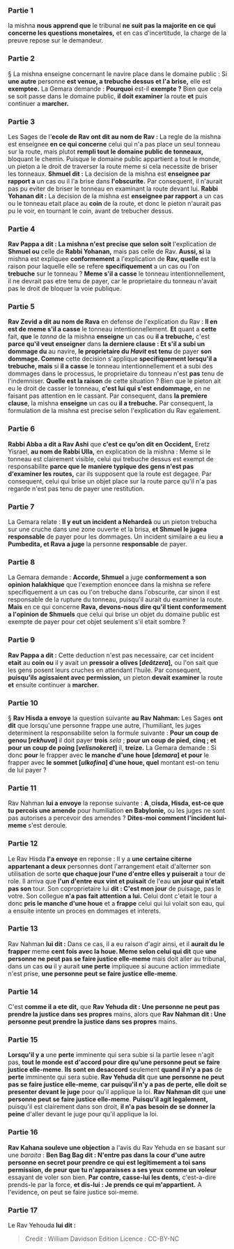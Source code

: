 
### Partie 1
la mishna <b>nous apprend que</b> le tribunal <b>ne suit pas la majorite en ce qui concerne les questions monetaires,</b> et en cas d'incertitude, la charge de la preuve repose sur le demandeur.

### Partie 2
§ La mishna enseigne concernant le navire place dans le domaine public : Si <b>une autre</b> personne <b>est venue, a trebuche dessus et l'a brise,</b> elle est <b>exemptee.</b> La Gemara demande : <b>Pourquoi</b> est-il <b>exempte ?</b> Bien que cela se soit passe dans le domaine public, <b>il doit examiner</b> la route <b>et</b> puis continuer a <b>marcher.</b>

### Partie 3
Les Sages de l'<b>ecole de Rav ont dit au nom de Rav :</b> La regle de la mishna est enseignee <b>en ce qui concerne</b> celui qui n'a pas place un seul tonneau sur la route, mais plutot <b>rempli tout le domaine public de tonneaux,</b> bloquant le chemin. Puisque le domaine public appartient a tout le monde, un pieton a le droit de traverser la route meme si cela necessite de briser les tonneaux. <b>Shmuel dit :</b> La decision de la mishna est <b>enseignee par rapport a</b> un cas ou il l'a brise dans <b>l'obscurite.</b> Par consequent, il n'aurait pas pu eviter de briser le tonneau en examinant la route devant lui. <b>Rabbi Yohanan dit :</b> La decision de la mishna est <b>enseignee par rapport</b> a un cas ou le tonneau etait place au <b>coin</b> de la route, et donc le pieton n'aurait pas pu le voir, en tournant le coin, avant de trebucher dessus.

### Partie 4
<b>Rav Pappa a dit : La mishna n'est precise que selon soit</b> l'explication de <b>Shmuel ou</b> celle de <b>Rabbi Yohanan,</b> mais pas celle de Rav. <b>Aussi, si</b> la mishna est expliquee <b>conformement</b> a l'explication de <b>Rav, quelle</b> est la raison pour laquelle elle se refere <b>specifiquement</b> a un cas ou l'on <b>trebuche</b> sur le tonneau ? <b>Meme s'il a casse</b> le tonneau intentionnellement, il ne devrait pas etre tenu de payer, car le proprietaire du tonneau n'avait pas le droit de bloquer la voie publique.

### Partie 5
<b>Rav Zevid a dit au nom de Rava</b> en defense de l'explication du Rav : <b>Il en est de meme s'il a casse</b> le tonneau intentionnellement. <b>Et</b> quant a <b>cette</b> fait, <b>que</b> le <i>tanna</i> de la mishna <b>enseigne</b> un cas ou <b>il a trebuche,</b> c'est <b>parce qu'il veut enseigner</b> dans <b>la derniere clause : Et s'il a subi un dommage du</b> au navire, <b>le proprietaire du <i>Havit</i> est tenu</b> de payer <b>son dommage. Comme</b> cette decision s'applique <b>specifiquement lorsqu'il a trebuche, mais</b> si <b>il a casse</b> le tonneau intentionnellement et a subi des dommages dans le processus, le proprietaire du tonneau n'est <b>pas</b> tenu de l'indemniser. <b>Quelle est la raison</b> de cette situation ? Bien que le pieton ait eu le droit de casser le tonneau, <b>c'est lui qui s'est endommage,</b> en ne faisant pas attention en le cassant. Par consequent, dans <b>la premiere clause</b>, la mishna <b>enseigne</b> un cas ou <b>il a trebuche.</b> Par consequent, la formulation de la mishna est precise selon l'explication du Rav egalement.

### Partie 6
<b>Rabbi Abba a dit a Rav Ashi</b> que <b>c'est ce qu'on dit en Occident,</b> Eretz Yisrael, <b>au nom de Rabbi Ulla,</b> en explication de la mishna : Meme si le tonneau est clairement visible, celui qui trebuche dessus est exempt de responsabilite <b>parce que le</b> <b>maniere typique des gens n'est pas d'examiner les routes,</b> car ils supposent que la route est degagee. Par consequent, celui qui brise un objet place sur la route parce qu'il n'a pas regarde n'est pas tenu de payer une restitution.

### Partie 7
La Gemara relate : <b>Il y eut un incident a Nehardeâ</b> ou un pieton trebucha sur une cruche dans une zone ouverte et la brisa, <b>et Shmuel le jugea responsable</b> de payer pour les dommages. Un incident similaire a eu lieu <b>a Pumbedita, et Rava a juge</b> la personne <b>responsable</b> de payer.

### Partie 8
La Gemara demande : <b>Accorde, Shmuel</b> a juge <b>conformement a son opinion halakhique</b> que l'exemption enoncee dans la mishna se refere specifiquement a un cas ou l'on trebuche dans l'obscurite, car sinon il est responsable de la rupture du tonneau, puisqu'il aurait du examiner la route. <b>Mais</b> en ce qui concerne <b>Rava, devons-nous dire qu'il tient conformement a l'opinion de Shmuels</b> que celui qui brise un objet du domaine public est exempte de payer pour cet objet seulement s'il etait sombre ?

### Partie 9
<b>Rav Pappa a dit :</b> Cette deduction n'est pas necessaire, car cet incident <b>etait</b> au <b>coin ou</b> il y avait un <b>pressoir a olives [<i>deâtzera</i>],</b> ou l'on sait que les gens posent leurs cruches en attendant l'huile. Par consequent, <b>puisqu'ils agissaient avec permission,</b> un pieton <b>devait examiner</b> la route <b>et</b> ensuite continuer a <b>marcher.</b>

### Partie 10
§ <b>Rav Hisda a envoye</b> la question suivante <b>au Rav Nahman:</b> Les Sages <b>ont dit</b> que lorsqu'une personne frappe une autre, l'humiliant, les juges determinent la responsabilite selon la formule suivante : <b>Pour un coup de genou [<i>rekhuva</i>]</b> il doit payer <b>trois</b> <i>sela</i> ; <b>pour un coup de pied, cinq ; et pour un coup de poing [<i>velisnokeret</i>]</b> il, <b>treize.</b> La Gemara demande : Si donc <b>pour</b> le frapper avec <b>le manche d'une houe [<i>demara</i>] et pour</b> le frapper avec <b>le sommet [<i>ulkofina</i>] d'une houe, quel</b> montant est-on tenu de lui payer ?

### Partie 11
Rav Nahman <b>lui a envoye</b> la reponse suivante : <b>A¸¤isda, Hisda, est-ce que tu percois une amende</b> pour humiliation <b>en Babylonie,</b> ou les juges ne sont pas autorises a percevoir des amendes ? <b>Dites-moi comment l'incident lui-meme</b> s'est deroule.

### Partie 12
Le Rav Hisda <b>l'a envoye</b> en reponse : Il y a <b>une certaine citerne appartenant a deux</b> personnes dont l'arrangement etait d'alterner son utilisation de sorte <b>que chaque jour l'une d'entre elles y puiserait</b> a tour de role. Il arriva que <b>l'un d'entre eux vint et puisait</b> de l'eau <b>un jour qui n'etait pas son</b> tour. Son coproprietaire lui <b>dit : C'est mon jour</b> de puisage, pas le votre. Son collegue <b>n'a pas fait attention a lui.</b> Celui dont c'etait le tour a donc <b>pris le manche d'une houe</b> et a <b>frappe</b> celui qui lui volait son eau, qui a ensuite intente un proces en dommages et interets.

### Partie 13
Rav Nahman <b>lui dit :</b> Dans ce cas, il a eu raison d'agir ainsi, et il <b>aurait du</b> <b>le frapper</b> meme <b>cent fois avec la houe. Meme selon celui qui dit</b> que <b>une personne ne peut pas se faire justice elle-meme</b> mais doit aller au tribunal, dans un cas <b>ou</b> il y aurait <b>une perte</b> impliquee si aucune action immediate n'est prise, <b>une personne peut se faire justice elle-meme</b>.

### Partie 14
C'est <b>comme il a ete dit,</b> que <b>Rav Yehuda dit : Une personne ne peut pas prendre la justice dans ses propres</b> mains, alors que <b>Rav Nahman dit : Une personne peut prendre la justice dans ses propres</b> mains.

### Partie 15
<b>Lorsqu'il y a</b> une <b>perte</b> imminente qui sera subie si la partie lesee n'agit pas, <b>tout le monde est d'accord pour dire qu'une personne peut se faire justice elle-meme</b>. <b>Ils sont en desaccord</b> seulement <b>quand il n'y a pas</b> de <b>perte</b> imminente qui sera subie. <b>Rav Yehuda dit</b> que <b>une personne ne peut pas se faire justice elle-meme</b>, <b>car puisqu'il n'y a pas de perte, elle doit se presenter devant le juge</b> pour qu'il applique la loi. <b>Rav Nahman dit</b> que <b>une personne peut se faire justice elle-meme</b>. <b>Puisqu'il agit legalement,</b> puisqu'il est clairement dans son droit, <b>il n'a pas besoin de se donner la peine</b> d'aller devant le juge pour qu'il applique la loi.

### Partie 16
<b>Rav Kahana souleve une objection</b> a l'avis du Rav Yehuda en se basant sur une <i>baraita</i> : <b>Ben Bag Bag dit : N'entre pas dans la <b>cour</b> d'une autre personne en secret <b>pour prendre ce qui est</b> legitimement a toi sans permission, de peur que tu n'apparaisses a ses yeux comme un voleur</b> essayant de voler son bien. <b>Par contre, casse-lui les dents,</b> c'est-a-dire prends-le par la force, <b>et dis-lui : Je prends ce qui m'appartient.</b> A l'evidence, on peut se faire justice soi-meme.

### Partie 17
Le Rav Yehouda <b>lui dit :</b>

>Credit : William Davidson Edition
>Licence : CC-BY-NC